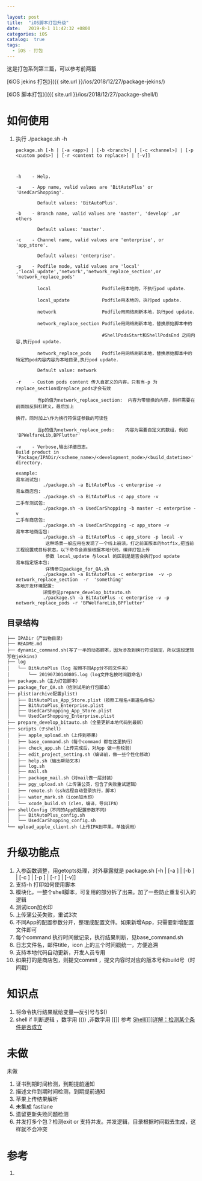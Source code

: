 ```yaml
---

layout: post
title:  "iOS脚本打包升级"
date:   2019-8-1 11:42:32 +0800
categories: iOS
catalog:  true
tags:
  - iOS - 打包
---
```




这是打包系列第三篇，可以参考前两篇 

[《iOS jekins 打包》]({{ site.url }}/ios/2018/12/27/package-jekins/) 

[《iOS 脚本打包》]({{ site.url }}/ios/2018/12/27/package-shell/l) 



# 如何使用

1. 执行 ./package.sh  -h 
   
   
   
   ~~~shell
   package.sh [-h | [-a <app>] | [-b <branch>] | [-c <channel>] | [-p <custom pods>] | [-r <content to replace>] | [-v]] 
   
   
   
   -h    - Help. 
   
   -a    - App name, valid values are 'BitAutoPlus' or 'UsedCarShopping'. 
   
           Default values: 'BitAutoPlus'. 
   
   -b    - Branch name, valid values are 'master', 'develop' ,or others 
   
           Default values: 'master'. 
   
   -c    - Channel name, valid values are 'enterprise', or 'app_store'. 
   
           Default values: 'enterprise'. 
   
   -p    - Podfile mode, valid values are 'local' ,'local_update','network','network_replace_section',or 'network_replace_pods' 
   
           local                   Podfile用本地的，不执行pod update. 
   
           local_update            Podfile用本地的，执行pod update. 
   
           network                 Podfile用网络刷新本地，执行pod update. 
   
           network_replace_section Podfile用网络刷新本地，替换原始脚本中的 
   
                                   #ShellPodsStart和ShellPodsEnd 之间内容,执行pod update. 
   
           network_replace_pods    Podfile用网络刷新本地，替换原始脚本中的 特定的pod内容内容为本地目录,执行pod update. 
   
           Default value: network 
   
   -r    - Custom pods content 传入自定义的内容，只有当-p 为replace_section或replace_pods才会有效 
   
           当p的值为network_replace_section:  内容为带替换的内容，斜杆需要在前面加反斜杠转义，最后加上 
   
   换行，同时加上\作为换行符保证参数的可读性 
   
           当p的值为network_replace_pods:    内容为需要自定义的数组，例如 'BPWelfareLib,BPFlutter' 
   
   -v    - Verbose,输出详细日志。 
   Build product in 'Package/IPADir/<scheme_name>/<development_mode>/<build_datetime>' directory. 
   
   example:
   易车测试包:
             ./package.sh -a BitAutoPlus -c enterprise -v
   易车商店包:
             ./package.sh -a BitAutoPlus -c app_store -v
   二手车测试包:
             ./package.sh -a UsedCarShopping -b master -c enterprise -v
   二手车商店包:
             ./package.sh -a UsedCarShopping -c app_store -v
   易车本地商店包:
             ./package.sh -a BitAutoPlus -c app_store -p local -v
              这种场景一般应用在发现了一个线上崩溃，打之前某版本的hotfix,把当前工程设置成目标状态，以下命令会直接根据本地代码，编译打包上传
              参数 local_update 与local 的区别是是否会执行pod update
   易车指定版本包:
              详情参见package_for_QA.sh
             ./package.sh -a BitAutoPlus -c enterprise  -v -p network_replace_section  -r  'something'
   本地开发环境配置:
             详情参见prepare_develop_bitauto.sh
             ./package.sh -a BitAutoPlus -c enterprise -v -p network_replace_pods -r 'BPWelfareLib,BPFlutter'
   ~~~
   
   
   
   


## 目录结构

~~~shell
├── IPADir（产出物目录）
├── README.md
├── dynamic_command.sh(写了一半的动态脚本，因为涉及到换行符没搞定，所以这段逻辑写在jekkins)
├── log
│   └── BitAutoPlus（log 按照不同App分不同文件夹）
│       └── 20190730140805.log（log文件名按时间戳命名）
├── package.sh（主力打包脚本）
├── package_for_QA.sh（给测试用的打包脚本）
├── plist(archive配置plist)
│   ├── BitAutoPlus_App_Store.plist（按照工程名+渠道名命名）
│   ├── BitAutoPlus_Enterprise.plist
│   ├── UsedCarShopping_App_Store.plist
│   └── UsedCarShopping_Enterprise.plist
├── prepare_develop_bitauto.sh（全量更新本地代码到最新）
├── scripts（子shell）
│   ├── apple_upload.sh（上传到苹果）
│   ├── base_command.sh（每个command 都在这里执行）
│   ├── check_app.sh（上传完成后，对App 做一些校验）
│   ├── edit_project_setting.sh（编译前，做一些个性化修改）
│   ├── help.sh（输出帮助文本）
│   ├── log.sh
│   ├── mail.sh
│   ├── package_mail.sh（对mail做一层封装）
│   ├── pgy_upload.sh（上传蒲公英，包含了失败重试逻辑）
│   ├── remote.sh（ssh远程自动登录执行，脚本）
│   ├── water_mark.sh（icon加水印）
│   └── xcode_build.sh（clen，编译，导出IPA）
├── shellConfig（不同的App的配置参数不同）
│   ├── BitAutoPlus_config.sh
│   └── UsedCarShopping_config.sh
└── upload_apple_client.sh（上传IPA到苹果，单独调用）

~~~






# 升级功能点

1. 入参函数调整，用getopts处理，对外暴露就是 package.sh [-h | [-a <app>] | [-b <branch>] | [-c <channel>] | [-p <custom pods>] | [-r <content to replace>] | [-v]] 
2. 支持-h 打印如何使用脚本 
3. 模块化，一整个shell脚本，可复用的部分拆了出来。加了一些防止重复引入的逻辑 
4. 测试icon加水印 
5. 上传蒲公英失败，重试3次 
6. 不同App的配置参数分开，整理成配置文件。如果新增App，只需要新增配置文件即可 
7. 每个command 执行时间做记录，执行结果判断，见base_command.sh 
8. 日志文件名，邮件title，icon 上的三个时间戳统一，方便追溯 
9. 支持本地代码自动更新，开发人员专用 
10. 如果打的是商店包，则提交commit ，提交内容时对应的版本号和build号（时间戳） 





# 知识点

1. 将命令执行结果赋给变量—反引号与$() 
2. shell if 判断逻辑 ，数字用 (())    ,非数字用 [[]] 参考  [ Shell\[\[\]\]详解：检测某个条件是否成立](http://c.biancheng.net/view/2751.html )



# 未做

未做 

1. 证书到期时间检测，到期提前通知 
2. 描述文件到期时间检测，到期提前通知 
3. 苹果上传结果解析 
4. 未集成 fastlane 
5. 遗留更新失败问题检测 
6. 并发打多个包？检测exit or 支持并发。并发逻辑，目录根据时间戳去生成，这样就不会冲突 



# 参考

1. 

